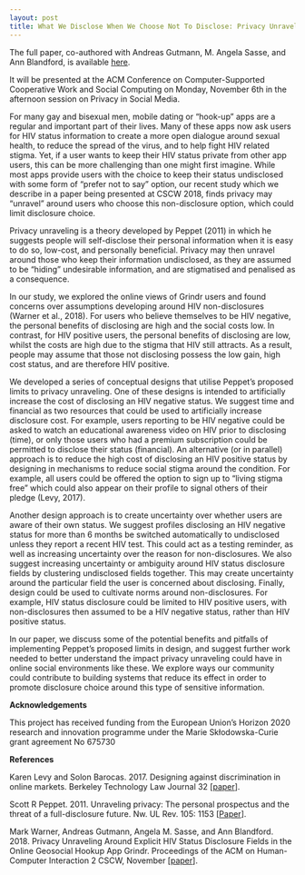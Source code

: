 ```yaml
---
layout: post
title: What We Disclose When We Choose Not To Disclose: Privacy Unraveling Around Explicit HIV Disclosure Fields
---
```


The full paper, co-authored with Andreas Gutmann, M. Angela Sasse, and Ann Blandford, is available <a href="http://discovery.ucl.ac.uk/10056127/1/CSCW18_CR_Unraveling_RPS.pdf">here</a>.

It will be presented at the ACM Conference on Computer-Supported Cooperative Work and Social Computing on Monday, November 6th in the afternoon session on Privacy in Social Media.

For many gay and bisexual men, mobile dating or “hook-up” apps are a regular and important part of their lives. Many of these apps now ask users for HIV status information to create a more open dialogue around sexual health, to reduce the spread of the virus, and to help fight HIV related stigma. Yet, if a user wants to keep their HIV status private from other app users, this can be more challenging than one might first imagine. While most apps provide users with the choice to keep their status undisclosed with some form of “prefer not to say” option, our recent study which we describe in a paper being presented at CSCW 2018, finds privacy may “unravel” around users who choose this non-disclosure option, which could limit disclosure choice.

Privacy unraveling is a theory developed by Peppet (2011) in which he suggests people will self-disclose their personal information when it is easy to do so, low-cost, and personally beneficial. Privacy may then unravel around those who keep their information undisclosed, as they are assumed to be “hiding” undesirable information, and are stigmatised and penalised as a consequence.

In our study, we explored the online views of Grindr users and found concerns over assumptions developing around HIV non-disclosures (Warner et al., 2018). For users who believe themselves to be HIV negative, the personal benefits of disclosing are high and the social costs low. In contrast, for HIV positive users, the personal benefits of disclosing are low, whilst the costs are high due to the stigma that HIV still attracts. As a result, people may assume that those not disclosing possess the low gain, high cost status, and are therefore HIV positive.

We developed a series of conceptual designs that utilise Peppet’s proposed limits to privacy unraveling. One of these designs is intended to artificially increase the cost of disclosing an HIV negative status. We suggest time and financial as two resources that could be used to artificially increase disclosure cost. For example, users reporting to be HIV negative could be asked to watch an educational awareness video on HIV prior to disclosing (time), or only those users who had a premium subscription could be permitted to disclose their status (financial). An alternative (or in parallel) approach is to reduce the high cost of disclosing an HIV positive status by designing in mechanisms to reduce social stigma around the condition. For example, all users could be offered the option to sign up to “living stigma free” which could also appear on their profile to signal others of their pledge (Levy, 2017).

Another design approach is to create uncertainty over whether users are aware of their own status. We suggest profiles disclosing an HIV negative status for more than 6 months be switched automatically to undisclosed unless they report a recent HIV test. This could act as a testing reminder, as well as increasing uncertainty over the reason for non-disclosures. We also suggest increasing uncertainty or ambiguity around HIV status disclosure fields by clustering undisclosed fields together. This may create uncertainty around the particular field the user is concerned about disclosing. Finally, design could be used to cultivate norms around non-disclosures. For example, HIV status disclosure could be limited to HIV positive users, with non-disclosures then assumed to be a HIV negative status, rather than HIV positive status.

In our paper, we discuss some of the potential benefits and pitfalls of implementing Peppet’s proposed limits in design, and suggest further work needed to better understand the impact privacy unraveling could have in online social environments like these. We explore ways our community could contribute to building systems that reduce its effect in order to promote disclosure choice around this type of sensitive information.

<b>Acknowledgements</b>

This project has received funding from the European Union’s Horizon 2020 research and innovation programme under the Marie Skłodowska-Curie grant agreement No 675730

<b>References</b>

Karen Levy and Solon Barocas. 2017. Designing against discrimination in online markets. Berkeley Technology Law Journal 32 [<a href="https://papers.ssrn.com/sol3/papers.cfm?abstract_id=3084502">paper</a>].

Scott R Peppet. 2011. Unraveling privacy: The personal prospectus and the threat of a full-disclosure future. Nw. UL Rev. 105: 1153 [<a href="https://heinonline.org/hol-cgi-bin/get_pdf.cgi?handle=hein.journals/illlr105&section=37">Paper</a>].

Mark Warner, Andreas Gutmann, Angela M. Sasse, and Ann Blandford. 2018. Privacy Unraveling Around Explicit HIV Status Disclosure Fields in the Online Geosocial Hookup App Grindr. Proceedings of the ACM on Human-Computer Interaction 2 CSCW, November [<a href="http://discovery.ucl.ac.uk/10056127/1/CSCW18_CR_Unraveling_RPS.pdf">paper</a>].
